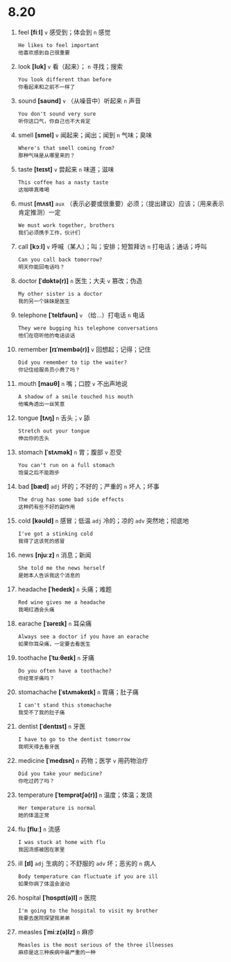 # 8.20

1. feel **[fiːl]** `v` 感受到；体会到 `n` 感觉

   ```
   He likes to feel important
   他喜欢感到自己很重要
   ```

2. look **[lʊk]** `v` 看（起来）； `n` 寻找；搜索

   ```
   You look different than before
   你看起来和之前不一样了
   ```

3. sound **[saʊnd]** `v` （从噪音中）听起来 `n` 声音

   ```
   You don't sound very sure
   听你这口气，你自己也不大肯定
   ```

4. smell **[smel]** `v` 闻起来；闻出；闻到 `n` 气味；臭味

   ```
   Where's that smell coming from?
   那种气味是从哪里来的？
   ```

5. taste **[teɪst]** `v` 尝起来 `n` 味道；滋味

   ```
   This coffee has a nasty taste
   这咖啡真难喝
   ```

6. must **[mʌst]** `aux` （表示必要或很重要）必须；（提出建议）应该；（用来表示肯定推测）一定

   ```
   We must work together, brothers
   我们必须携手工作，伙计们
   ```

7. call **[kɔːl]** `v` 呼喊（某人）；叫；安排；短暂拜访 `n` 打电话；通话；呼叫

   ```
   Can you call back tomorrow?
   明天你能回电话吗？
   ```

8. doctor **[ˈdɒktə(r)]** `n` 医生；大夫 `v` 篡改；伪造

   ```
   My other sister is a doctor
   我的另一个妹妹是医生
   ```

9. telephone **[ˈtelɪfəʊn]** `v` （给...）打电话 `n` 电话

   ```
   They were bugging his telephone conversations
   他们在窃听他的电话谈话
   ```

10. remember **[rɪˈmembə(r)]** `v` 回想起；记得；记住

    ```
    Did you remember to tip the waiter?
    你记住给服务员小费了吗？
    ```

11. mouth **[maʊθ]** `n` 嘴；口腔 `v` 不出声地说

    ```
    A shadow of a smile touched his mouth
    他嘴角透出一丝笑意
    ```

12. tongue **[tʌŋ]** `n` 舌头；`v` 舔

    ```
    Stretch out your tongue
    伸出你的舌头
    ```

13. stomach **[ˈstʌmək]** `n` 胃；腹部 `v` 忍受

    ```
    You can't run on a full stomach
    饱餐之后不能跑步
    ```

14. bad **[bæd]** `adj` 坏的；不好的；严重的 `n` 坏人；坏事

    ```
    The drug has some bad side effects
    这种药有些不好的副作用
    ```

15. cold **[kəʊld]** `n` 感冒；低温 `adj` 冷的；凉的 `adv` 突然地；彻底地

    ```
    I've got a stinking cold
    我得了这该死的感冒
    ```

16. news **[njuːz]** `n` 消息；新闻

    ```
    She told me the news herself
    是她本人告诉我这个消息的
    ```

17. headache **[ˈhedeɪk]** `n` 头痛；难题

    ```
    Red wine gives me a headache
    我喝红酒会头痛
    ```

18. earache **[ˈɪəreɪk]** `n` 耳朵痛

    ```
    Always see a doctor if you have an earache
    如果你耳朵痛，一定要去看医生
    ```

19. toothache **[ˈtuːθeɪk]** `n` 牙痛

    ```
    Do you often have a toothache?
    你经常牙痛吗？
    ```

20. stomachache **[ˈstʌməkeɪk]** `n` 胃痛；肚子痛

    ```
    I can't stand this stomachache
    我受不了我的肚子痛
    ```

21. dentist **[ˈdentɪst]** `n` 牙医

    ```
    I have to go to the dentist tomorrow
    我明天得去看牙医
    ```

22. medicine **[ˈmedɪsn]** `n` 药物；医学 `v` 用药物治疗

    ```
    Did you take your medicine?
    你吃过药了吗？
    ```

23. temperature **[ˈtemprətʃə(r)]** `n` 温度；体温；发烧

    ```
    Her temperature is normal
    她的体温正常
    ```

24. flu **[fluː]** `n` 流感

    ```
    I was stuck at home with flu
    我因流感被困在家里
    ```

25. ill **[ɪl]** `adj` 生病的；不舒服的 `adv` 坏；恶劣的 `n` 病人

    ```
    Body temperature can fluctuate if you are ill
    如果你病了体温会波动
    ```

26. hospital **[ˈhɒspɪt(ə)l]** `n` 医院

    ```
    I'm going to the hospital to visit my brother
    我要去医院探望我弟弟
    ```

27. measles **[ˈmiːz(ə)lz]** `n` 麻疹

    ```
    Measles is the most serious of the three illnesses
    麻疹是这三种疾病中最严重的一种
    ```
